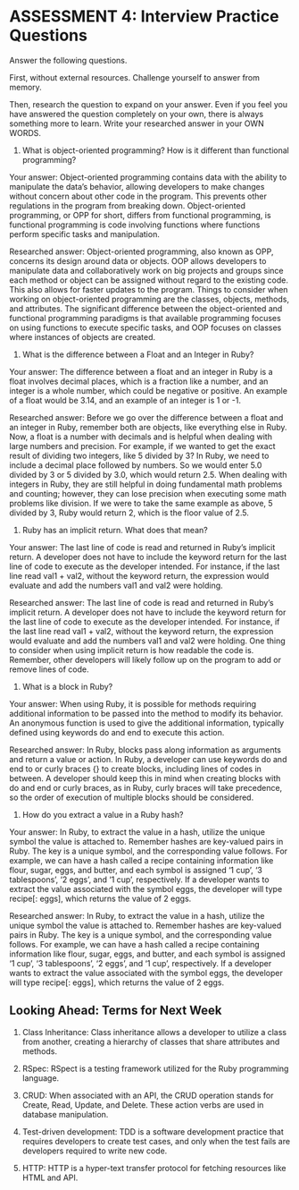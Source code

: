 # ASSESSMENT 4: Interview Practice Questions

Answer the following questions.

First, without external resources. Challenge yourself to answer from memory.

Then, research the question to expand on your answer. Even if you feel you have answered the question completely on your own, there is always something more to learn. Write your researched answer in your OWN WORDS.

1. What is object-oriented programming? How is it different than functional programming?

Your answer: Object-oriented programming contains data with the ability to manipulate the data’s behavior, allowing developers to make changes without concern about other code in the program.  This prevents other regulations in the program from breaking down.  Object-oriented programming, or OPP for short, differs from functional programming, is functional programming is code involving functions where functions perform specific tasks and manipulation.

Researched answer: Object-oriented programming, also known as OPP, concerns its design around data or objects.   OOP allows developers to manipulate data and collaboratively work on big projects and groups since each method or object can be assigned without regard to the existing code.  This also allows for faster updates to the program.  Things to consider when working on object-oriented programming are the classes, objects, methods, and attributes.  The significant difference between the object-oriented and functional programming paradigms is that available programming focuses on using functions to execute specific tasks, and OOP focuses on classes where instances of objects are created.

1. What is the difference between a Float and an Integer in Ruby?

Your answer: The difference between a float and an integer in Ruby is a float involves decimal places, which is a fraction like a number, and an integer is a whole number, which could be negative or positive.  An example of a float would be 3.14, and an example of an integer is 1 or -1.

Researched answer: Before we go over the difference between a float and an integer in Ruby, remember both are objects, like everything else in Ruby.  Now, a float is a number with decimals and is helpful when dealing with large numbers and precision.  For example, if we wanted to get the exact result of dividing two integers, like 5 divided by 3?  In Ruby, we need to include a decimal place followed by numbers.  So we would enter 5.0 divided by 3 or 5 divided by 3.0, which would return 2.5. When dealing with integers in Ruby, they are still helpful in doing fundamental math problems and counting; however, they can lose precision when executing some math problems like division.  If we were to take the same example as above, 5 divided by 3, Ruby would return 2, which is the floor value of 2.5.

1. Ruby has an implicit return. What does that mean?

Your answer: The last line of code is read and returned in Ruby’s implicit return.  A developer does not have to include the keyword return for the last line of code to execute as the developer intended.  For instance, if the last line read val1 + val2, without the keyword return, the expression would evaluate and add the numbers val1 and val2 were holding.

Researched answer: The last line of code is read and returned in Ruby’s implicit return.  A developer does not have to include the keyword return for the last line of code to execute as the developer intended.  For instance, if the last line read val1 + val2, without the keyword return, the expression would evaluate and add the numbers val1 and val2 were holding.  One thing to consider when using implicit return is how readable the code is.  Remember, other developers will likely follow up on the program to add or remove lines of code.

1. What is a block in Ruby?

Your answer: When using Ruby, it is possible for methods requiring additional information to be passed into the method to modify its behavior.  An anonymous function is used to give the additional information, typically defined using keywords do and end to execute this action.

Researched answer: In Ruby, blocks pass along information as arguments and return a value or action.  In Ruby, a developer can use keywords do and end to or curly braces {} to create blocks, including lines of codes in between.  A developer should keep this in mind when creating blocks with do and end or curly braces, as in Ruby, curly braces will take precedence, so the order of execution of multiple blocks should be considered.

1. How do you extract a value in a Ruby hash?

Your answer: In Ruby, to extract the value in a hash, utilize the unique symbol the value is attached to.  Remember hashes are key-valued pairs in Ruby.  The key is a unique symbol, and the corresponding value follows.  For example, we can have a hash called a recipe containing information like flour, sugar, eggs, and butter, and each symbol is assigned ‘1 cup’, ‘3 tablespoons’, ‘2 eggs’, and ‘1 cup’, respectively.  If a developer wants to extract the value associated with the symbol eggs, the developer will type recipe[: eggs], which returns the value of 2 eggs.

Researched answer: In Ruby, to extract the value in a hash, utilize the unique symbol the value is attached to.  Remember hashes are key-valued pairs in Ruby.  The key is a unique symbol, and the corresponding value follows.  For example, we can have a hash called a recipe containing information like flour, sugar, eggs, and butter, and each symbol is assigned ‘1 cup’, ‘3 tablespoons’, ‘2 eggs’, and ‘1 cup’, respectively.  If a developer wants to extract the value associated with the symbol eggs, the developer will type recipe[: eggs], which returns the value of 2 eggs.

## Looking Ahead: Terms for Next Week

1. Class Inheritance: Class inheritance allows a developer to utilize a class from another, creating a hierarchy of classes that share attributes and methods.

2. RSpec: RSpect is a testing framework utilized for the Ruby programming language.

3. CRUD: When associated with an API, the CRUD operation stands for Create, Read, Update, and Delete.  These action verbs are used in database manipulation.

4. Test-driven development: TDD is a software development practice that requires developers to create test cases, and only when the test fails are developers required to write new code.

5. HTTP: HTTP is a hyper-text transfer protocol for fetching resources like HTML and API.
